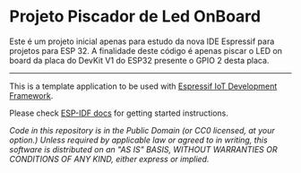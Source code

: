 Projeto Piscador de Led OnBoard
====================

Este é um projeto inicial apenas para estudo da nova IDE Espressif para projetos para ESP 32.
A finalidade deste código é apenas piscar o LED on board da placa do DevKit V1 do ESP32 presente o GPIO 2 desta placa.




---

This is a template application to be used with [Espressif IoT Development Framework](https://github.com/espressif/esp-idf).

Please check [ESP-IDF docs](https://docs.espressif.com/projects/esp-idf/en/latest/get-started/index.html) for getting started instructions.

*Code in this repository is in the Public Domain (or CC0 licensed, at your option.)
Unless required by applicable law or agreed to in writing, this
software is distributed on an "AS IS" BASIS, WITHOUT WARRANTIES OR
CONDITIONS OF ANY KIND, either express or implied.*
